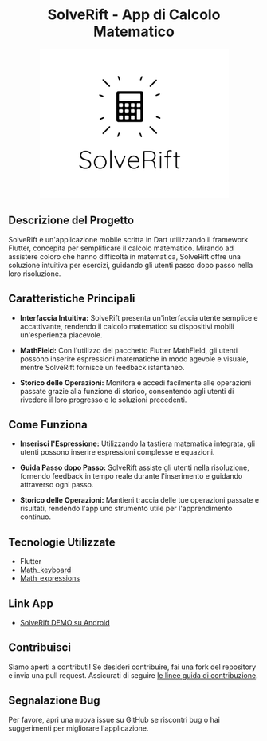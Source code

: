 <div align="center">

# SolveRift - App di Calcolo Matematico

![SolveRift Logo](img/logo.png)

</div>

## Descrizione del Progetto

SolveRift è un'applicazione mobile scritta in Dart utilizzando il framework Flutter, concepita per semplificare il calcolo matematico. Mirando ad assistere coloro che hanno difficoltà in matematica, SolveRift offre una soluzione intuitiva per esercizi, guidando gli utenti passo dopo passo nella loro risoluzione.

## Caratteristiche Principali

- **Interfaccia Intuitiva:** SolveRift presenta un'interfaccia utente semplice e accattivante, rendendo il calcolo matematico su dispositivi mobili un'esperienza piacevole.

- **MathField:** Con l'utilizzo del pacchetto Flutter MathField, gli utenti possono inserire espressioni matematiche in modo agevole e visuale, mentre SolveRift fornisce un feedback istantaneo.

- **Storico delle Operazioni:** Monitora e accedi facilmente alle operazioni passate grazie alla funzione di storico, consentendo agli utenti di rivedere il loro progresso e le soluzioni precedenti.

## Come Funziona

- **Inserisci l'Espressione:** Utilizzando la tastiera matematica integrata, gli utenti possono inserire espressioni complesse e equazioni.

- **Guida Passo dopo Passo:** SolveRift assiste gli utenti nella risoluzione, fornendo feedback in tempo reale durante l'inserimento e guidando attraverso ogni passo.

- **Storico delle Operazioni:** Mantieni traccia delle tue operazioni passate e risultati, rendendo l'app uno strumento utile per l'apprendimento continuo.

## Tecnologie Utilizzate

- Flutter
- [Math_keyboard](https://pub.dev/packages/math_keyboard)
- [Math_expressions](https://pub.dev/packages/math_expressions)

## Link App

- [SolveRift DEMO su Android](https://ouo.io/NwAg7sg)

## Contribuisci

Siamo aperti a contributi! Se desideri contribuire, fai una fork del repository e invia una pull request. Assicurati di seguire [le linee guida di contribuzione](CONTRIBUTING.md).

## Segnalazione Bug

Per favore, apri una nuova issue su GitHub se riscontri bug o hai suggerimenti per migliorare l'applicazione.
